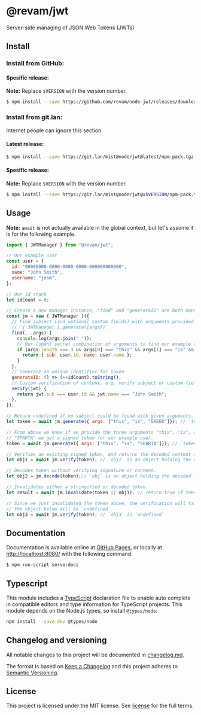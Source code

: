 # @revam/jwt

Server-side managing of JSON Web Tokens (JWTs)

## Install

### Install from GitHub:

#### Spesific release:

**Note:** Replace `$VERSION` with the version number.

```sh
$ npm install --save https://github.com/revam/node-jwt/releases/download/v$VERSION/package.tgz
```

### Install from git.lan:

Internet people can ignore this section.

#### Latest release:

```sh
$ npm install --save https://git.lan/mist@node/jwt@latest/npm-pack.tgz
```

#### Spesific release:

**Note:** Replace `$VERSION` with the version number.

```sh
$ npm install --save https://git.lan/mist@node/jwt@v$VERSION/npm-pack.tgz
```

## Usage

**Note:** `await` is not actually available in the global context, but let's
assume it is for the following example.

```js
import { JWTManager } from "@revam/jwt";

// Our example user
const user = {
  id: "00000000-0000-0000-0000-000000000000",
  name: "John Smith",
  username: "josm",
};

// Our id stack
let idCount = 0;

// Create a new manager instance, "find" and "generateID" are both mandatory.
const jm = new { JWTManager }({
  // Find subject (and optional custom fields) with arguments provided to
  // `{ JWTManager }.generate({args})`.
  find(...args) {
    console.log(args.join(" "));
    // Our (open) secret combination of arguments to find our example user.
    if (args.length === 3 && args[0] === "this" && args[1] === "is" && args[2] === "SPARTA") {
      return { sub: user.id, name: user.name };
    }
  },
  // Generate an unique identifier for token
  generateID: () => (++idCount).toString(),
  // Custom verification of content, e.g. verify subject or custom fields.
  verify(jwt) {
    return jwt.sub === user.id && jwt.name === "John Smith";
  },
});

// Return undefined if no subject could be found with given arguments.
let token = await jm.generate({ args: ["this", "is", "GREEK"]}); // `token` is `undefined`.

// From above we know if we provide the three arguments "this", "is", and
// "SPARTA" we get a signed token for our example user.
token = await jm.generate({ args: ["this", "is", "SPARTA"]}); // `token` is a valid jwt, for our manager at least.

// Verifies an existing signed token, and returns the decoded content if successfull.
let obj1 = await jm.verify(token); // `obj1` is an object holding the decoded fields and values of the token payload.

// Decodes token without verifying signature or content.
let obj2 = jm.decode(token);// `obj` is an object holding the decoded fields and values of the token payload.

// Invalidates either a stringified or decoded token.
let result = await jm.invalidate(token || obj1); // return true if token or obj is now invalid.

// Since we just invalidated the token above, the verification will fail, and
// the object below will be `undefined`.
let obj3 = await jm.verify(token); // `obj3` is `undefined`

```

## Documentation

Documentation is available online at
[GitHub Pages](https://revam.github.io/node-jwt/), or locally at
[http://localhost:8080/](http://localhost:8080/) with the following command:

```sh
$ npm run-script serve:docs
```

## Typescript

This module includes a [TypeScript](https://www.typescriptlang.org/)
declaration file to enable auto complete in compatible editors and type
information for TypeScript projects. This module depends on the Node.js
types, so install `@types/node`:

```sh
npm install --save-dev @types/node
```

## Changelog and versioning

All notable changes to this project will be documented in [changelog.md](./changelog.md).

The format is based on [Keep a Changelog](http://keepachangelog.com/en/1.0.0/)
and this project adheres to [Semantic Versioning](http://semver.org/spec/v2.0.0.html).

## License

This project is licensed under the MIT license. See [license](./license) for the
full terms.
